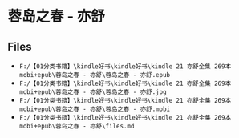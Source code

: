 # 蓉岛之春 - 亦舒

## Files

- `F:/【01分类书籍】\kindle好书\kindle好书\kindle 21 亦舒全集 269本 mobi+epub\蓉岛之春 - 亦舒\蓉岛之春 - 亦舒.epub`
- `F:/【01分类书籍】\kindle好书\kindle好书\kindle 21 亦舒全集 269本 mobi+epub\蓉岛之春 - 亦舒\蓉岛之春 - 亦舒.jpg`
- `F:/【01分类书籍】\kindle好书\kindle好书\kindle 21 亦舒全集 269本 mobi+epub\蓉岛之春 - 亦舒\蓉岛之春 - 亦舒.mobi`
- `F:/【01分类书籍】\kindle好书\kindle好书\kindle 21 亦舒全集 269本 mobi+epub\蓉岛之春 - 亦舒\files.md`
